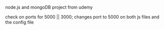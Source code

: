 <!-- # natours1 -->

node.js and mongoDB project from udemy

check on ports for 5000 || 3000;
changes port to 5000 on both js files and the config file
